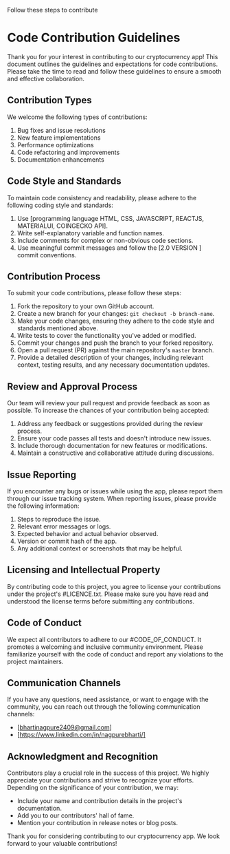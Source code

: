 Follow these steps to contribute

# Code Contribution Guidelines

Thank you for your interest in contributing to our cryptocurrency app! This document outlines the guidelines and expectations for code contributions. Please take the time to read and follow these guidelines to ensure a smooth and effective collaboration.

## Contribution Types

We welcome the following types of contributions:

1. Bug fixes and issue resolutions
2. New feature implementations
3. Performance optimizations
4. Code refactoring and improvements
5. Documentation enhancements

## Code Style and Standards

To maintain code consistency and readability, please adhere to the following coding style and standards:

1. Use [programming language HTML, CSS, JAVASCRIPT, REACTJS, MATERIALUI, COINGECKO API].
2. Write self-explanatory variable and function names.
3. Include comments for complex or non-obvious code sections.
4. Use meaningful commit messages and follow the [2.0 VERSION ] commit conventions.

## Contribution Process

To submit your code contributions, please follow these steps:

1. Fork the repository to your own GitHub account.
2. Create a new branch for your changes: `git checkout -b branch-name`.
3. Make your code changes, ensuring they adhere to the code style and standards mentioned above.
4. Write tests to cover the functionality you've added or modified.
5. Commit your changes and push the branch to your forked repository.
6. Open a pull request (PR) against the main repository's `master` branch.
7. Provide a detailed description of your changes, including relevant context, testing results, and any necessary documentation updates.

## Review and Approval Process

Our team will review your pull request and provide feedback as soon as possible. To increase the chances of your contribution being accepted:

1. Address any feedback or suggestions provided during the review process.
2. Ensure your code passes all tests and doesn't introduce new issues.
3. Include thorough documentation for new features or modifications.
4. Maintain a constructive and collaborative attitude during discussions.

## Issue Reporting

If you encounter any bugs or issues while using the app, please report them through our issue tracking system. When reporting issues, please provide the following information:

1. Steps to reproduce the issue.
2. Relevant error messages or logs.
3. Expected behavior and actual behavior observed.
4. Version or commit hash of the app.
5. Any additional context or screenshots that may be helpful.

## Licensing and Intellectual Property

By contributing code to this project, you agree to license your contributions under the project's #LICENCE.txt. Please make sure you have read and understood the license terms before submitting any contributions.

## Code of Conduct

We expect all contributors to adhere to our #CODE_OF_CONDUCT. It promotes a welcoming and inclusive community environment. Please familiarize yourself with the code of conduct and report any violations to the project maintainers.

## Communication Channels

If you have any questions, need assistance, or want to engage with the community, you can reach out through the following communication channels:

- [bhartinagpure2409@gmail.com]
- [https://www.linkedin.com/in/nagpurebharti/]

## Acknowledgment and Recognition

Contributors play a crucial role in the success of this project. We highly appreciate your contributions and strive to recognize your efforts. Depending on the significance of your contribution, we may:

- Include your name and contribution details in the project's documentation.
- Add you to our contributors' hall of fame.
- Mention your contribution in release notes or blog posts.

Thank you for considering contributing to our cryptocurrency app. We look forward to your valuable contributions!

